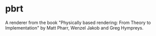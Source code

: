# pbrt
A renderer from the book "Physically based rendering: From Theory to Implementation" by Matt Pharr, Wenzel Jakob and Greg Hympreys.
